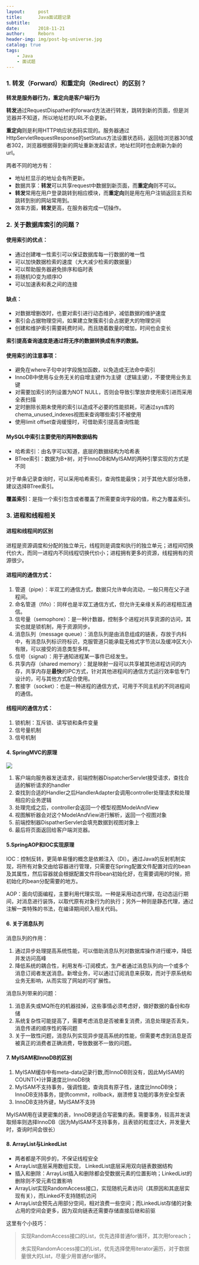 ```yaml
---
layout:     post
title:      Java面试题记录
subtitle:   
date:       2018-11-21
author:     Reborn
header-img: img/post-bg-universe.jpg
catalog: true
tags:
    - Java
    - 面试题
---
```




### 1. 转发（Forward）和重定向（Redirect）的区别？

**转发是服务器行为，重定向是客户端行为**

**转发**通过RequestDispather的forward方法进行转发，跳转到新的页面，但是浏览器并不知道，所以地址栏的URL不会更新。



**重定向**则是利用HTTP响应状态码实现的。服务器通过HttpServletRequestResponse的setStatus方法设置状态码，返回给浏览器301或者302，浏览器根据得到新的网址重新发起请求，地址栏同时也会刷新为新的url。



两者不同的地方有：

- 地址栏显示的地址会有所更新。
- 数据共享：**转发**可以共享request中数据到新页面，而**重定向**则不可以。
- **转发**常用在用户登录跳转到相应模块，而**重定向**则是用在用户注销返回主页和跳转到别的网站常用到。
- 效率方面，**转发**更高，在服务器完成一切操作。



### 2. 关于数据库索引的问题？

#### 使用索引的**优点**：

- 通过创建唯一性索引可以保证数据库每一行数据的唯一性
- 可以加快数据检索的速度（大大减少检索的数据量）
- 可以帮助服务器避免排序和临时表
- 将随机IO变为顺序IO
- 可以加速表和表之间的连接

#### **缺点**：

- 对数据增删改时，也要对索引进行动态维护，减低数据的维护速度
- 索引会占据物理空间，如果建立聚簇索引会占据更大的物理空间
- 创建和维护索引需要耗费时间，而且随着数量的增加，时间也会变长



**索引提高查询速度是通过将无序的数据转换成有序的数据。**



#### 使用索引的**注意事项**：

- 避免在where子句中对字段施加函数，以免造成无法命中索引
- InnoDB中使用与业务无关的自增主键作为主键（逻辑主键），不要使用业务主键
- 对需要加索引的列设置为NOT NULL，否则会导致引擎放弃使用索引进而采用全表扫描
- 定时删除长期未使用的索引以造成不必要的性能损耗，可通过sys库的chema_unused_indexes视图来查询哪些索引不被使用
- 使用limit offset查询缓慢时，可借助索引提高查询性能



#### MySQL中索引主要使用的两种数据结构

- 哈希索引：由名字可以知道，底层的数据结构为哈希表
- BTree索引：数据为B+树，对于InnoDB和MyISAM的两种引擎实现的方式是不同

对于单条记录查询时，可以采用哈希索引，查询性能最快；对于其他大部分场景，建议选择BTree索引。



**覆盖索引**：是指一个索引包含或者覆盖了所需要查询字段的值，称之为覆盖索引。



### 3. 进程和线程相关

#### 进程和线程间的区别

进程是资源调度和分配的独立单元，线程则是调度和执行的独立单元；进程间切换代价大，而同一进程内不同线程切换代价小；进程拥有更多的资源，线程拥有的资源很少。



#### 进程间的通信方式：

1. 管道（pipe）：半双工的通信方式，数据只允许单向流动，一般只用在父子进程间。
2. 命名管道（fifo）：同样也是半双工通信方式，但允许无亲缘关系的进程相互通信。
3. 信号量（semophore）：是一种计数器，控制多个进程对共享资源的访问，其实也就是锁机制，用于资源同步。
4. 消息队列（message queue）：消息队列是由消息组成的链表，存放于内科中，有消息队列标识符标识，克服管道只能承载无格式字节流以及缓冲区大小有限，可以接受的消息类型多样。
5. 信号（signal）：用于通知进程某一事件已经发生。
6. 共享内存（shared memory）：就是映射一段可以共享被其他进程访问的内存，共享内存是**最快**的IPC方式，针对其他进程间的通信方式运行效率低专门设计的，可与其他方式配合使用。
7. 套接字（socket）：也是一种进程的通信方式，可用于不同主机的不同进程间的通信。

#### 线程间的通信方式：

1. 锁机制：互斥锁、读写锁和条件变量
2. 信号量机制
3. 信号机制



#### 4. SpringMVC的原理

![](https://blog.raymondtech.top/img/springmvc.png)

1. 客户端向服务器发送请求，前端控制器DispatcherServlet接受请求，查找合适的解析请求的handler
2. 查找到合适的Handler之后HandlerAdapter会调用controller处理请求和处理相应的业务逻辑
3. 处理完成之后，controller会返回一个模型视图ModelAndView
4. 视图解析器会对这个ModelAndView进行解析，返回一个视图对象
5. 前端控制器DispatherServlet会填充数据到视图对象上
6. 最后将页面返回给客户端浏览器。



#### 5.SpringAOP和IOC实现原理

IOC：控制反转，更简单易懂的概念是依赖注入（DI）。通过Java的反射机制实现，将所有对象交由给容器进行管理，只需要在Spring配置文件配置对应的bean及其属性，然后容器就会根据配置文件将bean初始化好，在需要调用的时候，把初始化的bean分配需要的地方。



AOP：面向切面编程，主要利用代理实现。一种是采用动态代理，在动态运行期间，对消息进行装饰，以取代原有对象行为的执行；另外一种则是静态代理，通过注解一类特殊的书法，在编译期间织入相关代码。





#### 6. 关于消息队列

消息队列的作用：

1. 通过异步处理提高系统性能，可以借助消息队列对数据库操作进行缓冲，降低并发访问高峰
2. 降低系统的耦合性，利用发布-订阅模式，生产者通过消息队列向一个或多个消息订阅者发送消息。新增业务，可以通过订阅消息来获取，而对于原系统和业务无影响，从而实现了网站的可扩展性。



消息队列带来的问题：

1. 消息丢失或MQ所在的机器挂掉，这些事情必须考虑好，做好数据的备份和存储
2. 系统复杂性可能提高了，需要考虑消息是否被重复消费，消息处理是否丢失，消息传递的顺序性的等问题
3. 关于一致性问题，消息队列实现异步提高系统的性能，但需要考虑到消息是否被真正的消费者正确消费，导致数据不一致的问题。



#### 7. MyISAM和InnoDB的区别

1. MyISAM缓存中有meta-data记录行数,而InnoDB则没有，因此MyISAM的COUNT(*)计算速度比InnoDB快
2. MyISAM不支持事务，强调性能，查询具有原子性，速度比InnoDB快；InnoDB支持事务，提供commit，rollback，崩溃修复功能的事务安全型表
3. InnoDB支持外键，MyISAM不支持



MyISAM用在读更密集的表，InnoDB更适合写密集的表。需要事务，较高并发读取频率则选择InnoDB（因为MyISAM不支持事务，且表锁的粒度过大，并发量大时，查询时间会很长）



#### 8. ArrayList与LinkedList

- 两者都是不同步的，不保证线程安全
- ArrayList底层采用数组实现， LinkedList底层采用双向链表数据结构
- 插入和删除：ArrayList插入和删除都会受数据元素的位置影响；LinkedList的删除则不受元素位置影响
- ArrayList实现RandomAccess接口，实现随机元素访问（其原因和其底层实现有关），而Linked不支持随机访问
- ArrayList会预先占用部分空间，相对浪费一些空间；而LinkedList存储的对象占用的空间会更多，因为双向链表还需要存储直接后继和前驱

这里有个小技巧：

>实现RandomAccess接口的List，优先选择普通for循环，其次用foreach；
>
>未实现RandomAccess接口的List，优先选择使用iterator遍历，对于数据量很大的List，尽量少用普通for循环。